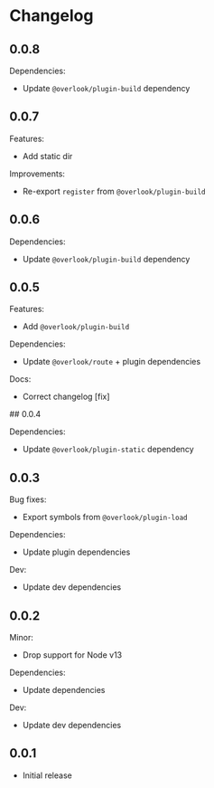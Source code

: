 # Changelog

## 0.0.8

Dependencies:

* Update `@overlook/plugin-build` dependency

## 0.0.7

Features:

* Add static dir

Improvements:

* Re-export `register` from `@overlook/plugin-build`

## 0.0.6

Dependencies:

* Update `@overlook/plugin-build` dependency

## 0.0.5

Features:

* Add `@overlook/plugin-build`

Dependencies:

* Update `@overlook/route` + plugin dependencies

Docs:

* Correct changelog [fix]

## 0.0.4

Dependencies:

* Update `@overlook/plugin-static` dependency

## 0.0.3

Bug fixes:

* Export symbols from `@overlook/plugin-load`

Dependencies:

* Update plugin dependencies

Dev:

* Update dev dependencies

## 0.0.2

Minor:

* Drop support for Node v13

Dependencies:

* Update dependencies

Dev:

* Update dev dependencies

## 0.0.1

* Initial release
